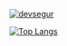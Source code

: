 [![devsegur](https://github-readme-stats.vercel.app/api?username=devsegur&show_icons=true&theme=radical)](https://github.com/anuraghazra/github-readme-stats)

[![Top Langs](https://github-readme-stats.vercel.app/api/top-langs/?username=devsegur&show_icons=true&theme=radical)](https://github.com/anuraghazra/github-readme-stats)

